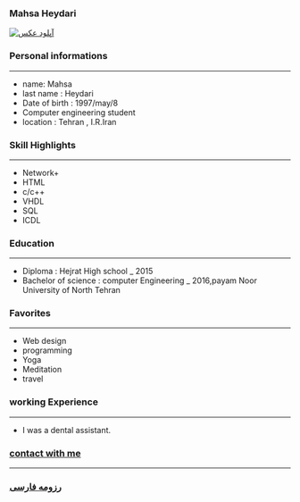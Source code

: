 
### Mahsa Heydari
<a href="https://uupload.ir/view/no8i_showstdpic.jpg" target="_blank"><img src="https://uupload.ir/files/no8i_showstdpic_thumb.jpg" border="0" alt="آپلود عکس" /></a>

### Personal informations

---
+ name: Mahsa
+ last name : Heydari
+ Date of birth : 1997/may/8
+  Computer engineering student
+ location : Tehran , I.R.Iran


### Skill Highlights

---
+ Network+
+ HTML
+ c/c++
+ VHDL
+ SQL
+ ICDL

### Education

---
+ Diploma : Hejrat High school
_ 2015
+ Bachelor of science : computer Engineering
_ 2016,payam Noor University of North Tehran 

### Favorites

---
+ Web design
+ programming
+ Yoga
+ Meditation 
+ travel 

### working Experience

---
+ I was a dental assistant.

### [contact with me](Mahsaheydariii1997@gmail.com)


--- 
### [رزومه فارسی](resume-fa.md)
